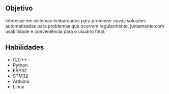 ## Objetivo
Interesse em sistemas embarcados para promover novas soluções automatizadas para problemas que ocorrem regularmente, juntamente com usabilidade e conveniência para o usuário final.

## Habilidades
- C/C++
- Python
- ESP32
- STM32
- Arduino
- Linux


<!---
lucasuix/lucasuix is a ✨ special ✨ repository because its `README.md` (this file) appears on your GitHub profile.
You can click the Preview link to take a look at your changes.
--->
